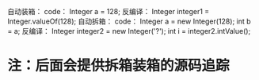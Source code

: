 自动装箱：
    code：
        Integer a = 128;
    反编译：
        Integer integer1 = Integer.valueOf(128);
自动拆箱：
    code：
        Integer a = new Integer(128);
        int b = a;
    反编译：
        Integer integer2 = new Integer('?');
        int i = integer2.intValue();
# 注：后面会提供拆箱装箱的源码追踪